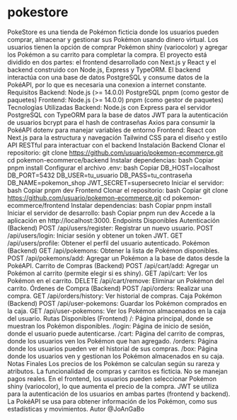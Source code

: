 # pokestore
 PokeStore es una tienda de Pokémon ficticia donde los usuarios pueden comprar, almacenar y gestionar sus Pokémon usando dinero virtual. Los usuarios tienen la opción de comprar Pokémon shiny (variocolor) y agregar los Pokémon a su carrito para completar la compra.  El proyecto está dividido en dos partes: el frontend desarrollado con Next.js y React y el backend construido con Node.js, Express y TypeORM. El backend interactúa con una base de datos PostgreSQL y consume datos de la PokéAPI, por lo que es necesaria una conexion a internet constante.  Requisitos Backend: Node.js (>= 14.0.0) PostgreSQL pnpm (como gestor de paquetes) Frontend: Node.js (>= 14.0.0) pnpm (como gestor de paquetes) Tecnologías Utilizadas Backend:  Node.js con Express para el servidor PostgreSQL con TypeORM para la base de datos JWT para la autenticación de usuarios bcrypt para el hash de contraseñas Axios para consumir la PokéAPI dotenv para manejar variables de entorno Frontend:  React con Next.js para la estructura y navegación Tailwind CSS para el diseño y estilo API RESTful para interactuar con el backend Instalación Backend Clonar el repositorio: git clone https://github.com/usuario/pokemon-ecommerce.git cd pokemon-ecommerce/backend Instalar dependencias: bash Copiar pnpm install Configurar el archivo .env:  bash Copiar DB_HOST=localhost DB_PORT=5432 DB_USER=tu_usuario DB_PASS=tu_contraseña DB_NAME=pokemon_shop JWT_SECRET=supersecreto Iniciar el servidor:  bash Copiar pnpm dev Frontend Clonar el repositorio:  bash Copiar git clone https://github.com/usuario/pokemon-ecommerce.git cd pokemon-ecommerce/frontend Instalar dependencias:  bash Copiar pnpm install Iniciar el servidor de desarrollo:  bash Copiar pnpm run dev Accede a la aplicación en http://localhost:3000.  Endpoints Disponibles Autenticación (Backend) POST /api/users/register: Registrar un nuevo usuario.  POST /api/users/login: Iniciar sesión y obtener un token JWT.  GET /api/users/profile: Obtener el perfil del usuario autenticado.  Pokémon (Backend) GET /api/pokemons: Obtener la lista de Pokémon disponibles.  POST /api/pokemons/add: Agregar un Pokémon a la base de datos desde la PokéAPI.  Carrito de Compras (Backend) POST /api/cart/add: Agregar un Pokémon al carrito (permite elegir si es shiny).  GET /api/cart: Ver los Pokémon en el carrito.  DELETE /api/cart/remove: Eliminar un Pokémon del carrito.  Órdenes de Compra (Backend) POST /api/orders: Realizar una compra.  GET /api/orders/history: Ver historial de compras.  Caja Pokémon (Backend) POST /api/user-pokemons: Guardar los Pokémon comprados en la caja.  GET /api/user-pokemons: Ver los Pokémon almacenados en la caja del usuario.  Rutas Disponibles (Frontend) /: Página principal, donde se muestran los Pokémon disponibles.  /login: Página de inicio de sesión, donde el usuario puede autenticarse.  /cart: Página del carrito de compras, donde los usuarios ven los Pokémon que han agregado.  /orders: Página donde los usuarios pueden ver el historial de sus compras.  /box: Página donde los usuarios ven y gestionan los Pokémon almacenados en su caja.  Notas Finales Los precios de los Pokémon se calculan según su rareza y atributos.  La funcionalidad de compras y carritos es ficticia. No se manejan pagos reales.  En el frontend, los usuarios pueden seleccionar Pokémon shiny (variocolor), lo que aumenta el precio de la compra.  JWT se utiliza para la autenticación de los usuarios en ambas partes (frontend y backend).  La PokéAPI se usa para obtener información de los Pokémon, como sus estadísticas y movimientos.  Autor @JoAnGaBo
